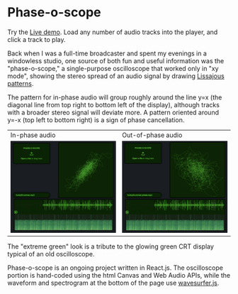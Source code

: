 # Phase-o-scope

Try the [Live demo](https://phase-o-scope.netlify.app). Load any number of audio tracks into the player, and click a track to play. 

Back when I was a full-time broadcaster and spent my evenings in a windowless studio, one source of both fun and useful information was the "phase-o-scope," a single-purpose oscilloscope that worked only in "xy mode", showing the stereo spread of an audio signal by drawing [Lissajous patterns](https://en.wikipedia.org/wiki/Lissajous_curve). 

The pattern for in-phase audio will group roughly around the line y=x (the diagonal line from top right to bottom left of the display), although tracks with a broader stereo signal will deviate more. A pattern oriented around y=-x (top left to bottom right) is a sign of phase cancellation.  
  
<table>
  <tr>
    <td>In-phase audio</td>
     <td>Out-of-phase audio</td>

  </tr>
  <tr>
    <td><img src="./src/assets/in-phase.png" width="300"></td>
    <td><img src="./src/assets/out-of-phase.png" width="300"></td>
  </tr>
 </table>


The "extreme green" look is a tribute to the glowing green CRT display typical of an old oscilloscope.

Phase-o-scope is an ongoing project written in React.js. The oscilloscope portion is hand-coded using the html Canvas and Web Audio APIs, while the waveform and spectrogram at the bottom of the page use [wavesurfer.js](https://wavesurfer-js.org). 
